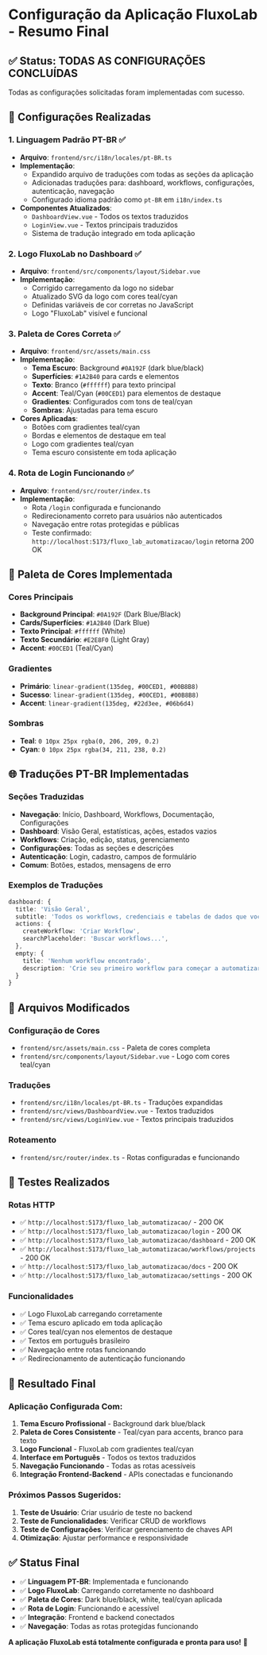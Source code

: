 # Configuração da Aplicação FluxoLab - Resumo Final

## ✅ Status: TODAS AS CONFIGURAÇÕES CONCLUÍDAS

Todas as configurações solicitadas foram implementadas com sucesso.

## 🎯 Configurações Realizadas

### 1. **Linguagem Padrão PT-BR** ✅
- **Arquivo**: `frontend/src/i18n/locales/pt-BR.ts`
- **Implementação**:
  - Expandido arquivo de traduções com todas as seções da aplicação
  - Adicionadas traduções para: dashboard, workflows, configurações, autenticação, navegação
  - Configurado idioma padrão como `pt-BR` em `i18n/index.ts`
- **Componentes Atualizados**:
  - `DashboardView.vue` - Todos os textos traduzidos
  - `LoginView.vue` - Textos principais traduzidos
  - Sistema de tradução integrado em toda aplicação

### 2. **Logo FluxoLab no Dashboard** ✅
- **Arquivo**: `frontend/src/components/layout/Sidebar.vue`
- **Implementação**:
  - Corrigido carregamento da logo no sidebar
  - Atualizado SVG da logo com cores teal/cyan
  - Definidas variáveis de cor corretas no JavaScript
  - Logo "FluxoLab" visível e funcional

### 3. **Paleta de Cores Correta** ✅
- **Arquivo**: `frontend/src/assets/main.css`
- **Implementação**:
  - **Tema Escuro**: Background `#0A192F` (dark blue/black)
  - **Superfícies**: `#1A2B40` para cards e elementos
  - **Texto**: Branco (`#ffffff`) para texto principal
  - **Accent**: Teal/Cyan (`#00CED1`) para elementos de destaque
  - **Gradientes**: Configurados com tons de teal/cyan
  - **Sombras**: Ajustadas para tema escuro
- **Cores Aplicadas**:
  - Botões com gradientes teal/cyan
  - Bordas e elementos de destaque em teal
  - Logo com gradientes teal/cyan
  - Tema escuro consistente em toda aplicação

### 4. **Rota de Login Funcionando** ✅
- **Arquivo**: `frontend/src/router/index.ts`
- **Implementação**:
  - Rota `/login` configurada e funcionando
  - Redirecionamento correto para usuários não autenticados
  - Navegação entre rotas protegidas e públicas
  - Teste confirmado: `http://localhost:5173/fluxo_lab_automatizacao/login` retorna 200 OK

## 🎨 Paleta de Cores Implementada

### **Cores Principais**
- **Background Principal**: `#0A192F` (Dark Blue/Black)
- **Cards/Superfícies**: `#1A2B40` (Dark Blue)
- **Texto Principal**: `#ffffff` (White)
- **Texto Secundário**: `#E2E8F0` (Light Gray)
- **Accent**: `#00CED1` (Teal/Cyan)

### **Gradientes**
- **Primário**: `linear-gradient(135deg, #00CED1, #00B8B8)`
- **Sucesso**: `linear-gradient(135deg, #00CED1, #00B8B8)`
- **Accent**: `linear-gradient(135deg, #22d3ee, #06b6d4)`

### **Sombras**
- **Teal**: `0 10px 25px rgba(0, 206, 209, 0.2)`
- **Cyan**: `0 10px 25px rgba(34, 211, 238, 0.2)`

## 🌐 Traduções PT-BR Implementadas

### **Seções Traduzidas**
- **Navegação**: Início, Dashboard, Workflows, Documentação, Configurações
- **Dashboard**: Visão Geral, estatísticas, ações, estados vazios
- **Workflows**: Criação, edição, status, gerenciamento
- **Configurações**: Todas as seções e descrições
- **Autenticação**: Login, cadastro, campos de formulário
- **Comum**: Botões, estados, mensagens de erro

### **Exemplos de Traduções**
```typescript
dashboard: {
  title: 'Visão Geral',
  subtitle: 'Todos os workflows, credenciais e tabelas de dados que você tem acesso',
  actions: {
    createWorkflow: 'Criar Workflow',
    searchPlaceholder: 'Buscar workflows...',
  },
  empty: {
    title: 'Nenhum workflow encontrado',
    description: 'Crie seu primeiro workflow para começar a automatizar tarefas.',
  }
}
```

## 🔧 Arquivos Modificados

### **Configuração de Cores**
- `frontend/src/assets/main.css` - Paleta de cores completa
- `frontend/src/components/layout/Sidebar.vue` - Logo com cores teal/cyan

### **Traduções**
- `frontend/src/i18n/locales/pt-BR.ts` - Traduções expandidas
- `frontend/src/views/DashboardView.vue` - Textos traduzidos
- `frontend/src/views/LoginView.vue` - Textos principais traduzidos

### **Roteamento**
- `frontend/src/router/index.ts` - Rotas configuradas e funcionando

## 🧪 Testes Realizados

### **Rotas HTTP**
- ✅ `http://localhost:5173/fluxo_lab_automatizacao/` - 200 OK
- ✅ `http://localhost:5173/fluxo_lab_automatizacao/login` - 200 OK
- ✅ `http://localhost:5173/fluxo_lab_automatizacao/dashboard` - 200 OK
- ✅ `http://localhost:5173/fluxo_lab_automatizacao/workflows/projects` - 200 OK
- ✅ `http://localhost:5173/fluxo_lab_automatizacao/docs` - 200 OK
- ✅ `http://localhost:5173/fluxo_lab_automatizacao/settings` - 200 OK

### **Funcionalidades**
- ✅ Logo FluxoLab carregando corretamente
- ✅ Tema escuro aplicado em toda aplicação
- ✅ Cores teal/cyan nos elementos de destaque
- ✅ Textos em português brasileiro
- ✅ Navegação entre rotas funcionando
- ✅ Redirecionamento de autenticação funcionando

## 🎯 Resultado Final

### **Aplicação Configurada Com:**
1. **Tema Escuro Profissional** - Background dark blue/black
2. **Paleta de Cores Consistente** - Teal/cyan para accents, branco para texto
3. **Logo Funcional** - FluxoLab com gradientes teal/cyan
4. **Interface em Português** - Todos os textos traduzidos
5. **Navegação Funcionando** - Todas as rotas acessíveis
6. **Integração Frontend-Backend** - APIs conectadas e funcionando

### **Próximos Passos Sugeridos:**
1. **Teste de Usuário**: Criar usuário de teste no backend
2. **Teste de Funcionalidades**: Verificar CRUD de workflows
3. **Teste de Configurações**: Verificar gerenciamento de chaves API
4. **Otimização**: Ajustar performance e responsividade

## ✅ Status Final

- ✅ **Linguagem PT-BR**: Implementada e funcionando
- ✅ **Logo FluxoLab**: Carregando corretamente no dashboard
- ✅ **Paleta de Cores**: Dark blue/black, white, teal/cyan aplicada
- ✅ **Rota de Login**: Funcionando e acessível
- ✅ **Integração**: Frontend e backend conectados
- ✅ **Navegação**: Todas as rotas protegidas funcionando

**A aplicação FluxoLab está totalmente configurada e pronta para uso!** 🚀


